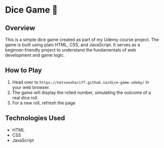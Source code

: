# Dice Game 🎲

## Overview

This is a simple dice game created as part of my Udemy course project. The game is built using plain HTML, CSS, and JavaScript. It serves as a beginner-friendly project to understand the fundamentals of web development and game logic.

## How to Play

1. Head over to `https://notsooshariff.github.io/dice-game-udemy/`  in your web browser.
2. The game will display the rolled number, simulating the outcome of a real dice roll.
3. For a new roll, refresh the page

## Technologies Used

- HTML
- CSS
- JavaScript
